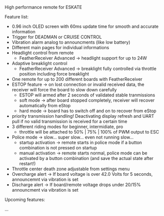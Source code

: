 High performance remote for ESKATE

Feature list:

- 0.96 inch OLED screen with 60ms update time for smooth and accurate information
- Trigger for DEADMAN or CRUISE CONTROL
- Vibration alarm analog to announcments (like low battery)
- Different main pages for individual informations
- Headlight control from remote
  - FeatherReceiver Advanced -> headlight support for up to 24W
- Adaptive breaklight control
  - FeatherReceiver Advanced -> breaklight fully controlled via throttle position including force breaklight
- One remote for up to 200 different boards with FeatherReceiver
- ESTOP feature -> on lost connection or invalid received data, the receiver will force the board to slow down carefully
  - ESTOP will armed after 2 seconds of validated stable tranmissions
  - soft mode -> after board stopped completely, receiver will recover automatically from eStop
  - hard mode -> board has to switch off and on to recover from eStop
- priority transmission handling! Deactivating display refresh and UART pull if no valid transmission is received for a certain time
- 3 different riding modes for beginner, intermidiate, pro
  - throttle will be attached to 50% | 75% | 100% of PWM output to ESC
- Police mode -> slow... super slow... even not running slow...
  - startup activation -> remote starts in police mode if a button combination is not pressed on startup
  - manual activation -> remote starts normal, police mode can be activated by a button combination (and save the actual state after restart!)
- Throttle center death zone adjustable from settings menu
- Overcharge alert -> If board voltage is over 42.0 Volts for 5 seconds, announcemnt via vibration is set
- Discharge alert -> If board/remote voltage drops under 20/15% announcment via vibration is set

Upcoming features:

...
